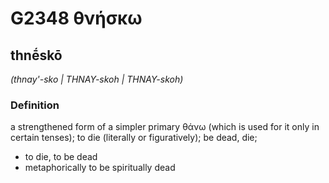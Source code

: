 # G2348 θνήσκω

## thnḗskō

_(thnay'-sko | THNAY-skoh | THNAY-skoh)_

### Definition

a strengthened form of a simpler primary θάνω (which is used for it only in certain tenses); to die (literally or figuratively); be dead, die; 

- to die, to be dead
- metaphorically to be spiritually dead
